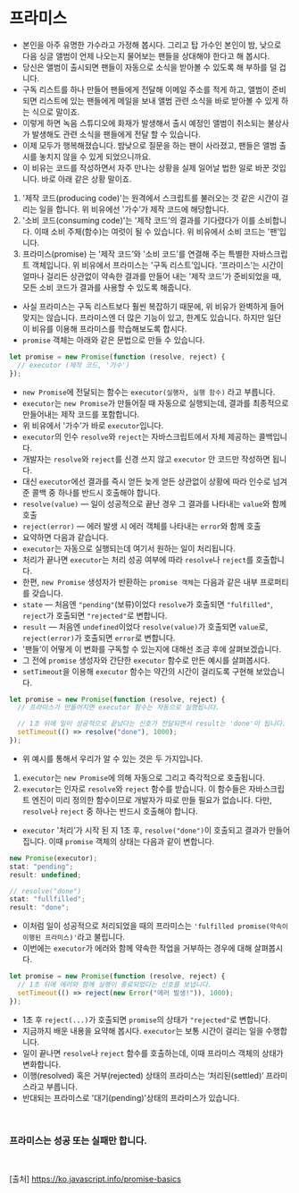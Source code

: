 # 프라미스

- 본인을 아주 유명한 가수라고 가정해 봅시다. 그리고 탑 가수인 본인이 밤, 낮으로 다음 싱글 앨범이 언제 나오는지 물어보는 팬들을 상대해야 한다고 해 봅시다.
- 당신은 앨범이 출시되면 팬들이 자동으로 소식을 받아볼 수 있도록 해 부하를 덜 겁니다.
- 구독 리스트를 하나 만들어 팬들에게 전달해 이메일 주소를 적게 하고, 앨범이 준비되면 리스트에 있는 팬들에게 메일을 보내 앨범 관련 소식을 바로 받아볼 수 있게 하는 식으로 말이죠.
- 이렇게 하면 녹음 스튜디오에 화재가 발생해서 출시 예정인 앨범이 취소되는 불상사가 발생해도 관련 소식을 팬들에게 전달 할 수 있습니다.
- 이제 모두가 행복해졌습니다. 밤낮으로 질문을 하는 팬이 사라졌고, 팬들은 앨범 출시를 놓치지 않을 수 있게 되었으니까요.
- 이 비유는 코드를 작성하면서 자주 만나는 상황을 실제 일어날 법한 일로 바꾼 것입니다. 바로 아래 같은 상황 말이죠.

1. '제작 코드(producing code)'는 원격에서 스크립트를 불러오는 것 같은 시간이 걸리는 일을 합니다. 위 비유에선 '가수’가 제작 코드에 해당합니다.
2. '소비 코드(consuming code)'는 '제작 코드’의 결과를 기다렸다가 이를 소비합니다. 이때 소비 주체(함수)는 여럿이 될 수 있습니다. 위 비유에서 소비 코드는 '팬’입니다.
3. 프라미스(promise) 는 '제작 코드’와 '소비 코드’를 연결해 주는 특별한 자바스크립트 객체입니다. 위 비유에서 프라미스는 '구독 리스트’입니다. '프라미스’는 시간이 얼마나 걸리든 상관없이 약속한 결과를 만들어 내는 '제작 코드’가 준비되었을 때, 모든 소비 코드가 결과를 사용할 수 있도록 해줍니다.

- 사실 프라미스는 구독 리스트보다 훨씬 복잡하기 때문에, 위 비유가 완벽하게 들어맞지는 않습니다. 프라미스엔 더 많은 기능이 있고, 한계도 있습니다. 하지만 일단 이 비유를 이용해 프라미스를 학습해보도록 합시다.
- `promise` 객체는 아래와 같은 문법으로 만들 수 있습니다.

```js
let promise = new Promise(function (resolve, reject) {
  // executor (제작 코드, '가수')
});
```

- `new Promise`에 전달되는 함수는 `executor(실행자, 실행 함수)` 라고 부릅니다.
- `executor`는 `new Promise`가 만들어질 때 자동으로 실행되는데, 결과를 최종적으로 만들어내는 제작 코드를 포함합니다.
- 위 비유에서 '가수’가 바로 `executor`입니다.
- `executor`의 인수 `resolve`와 `reject`는 자바스크립트에서 자체 제공하는 콜백입니다.
- 개발자는 `resolve`와 `reject`를 신경 쓰지 않고 `executor` 안 코드만 작성하면 됩니다.
- 대신 `executor`에선 결과를 즉시 얻든 늦게 얻든 상관없이 상황에 따라 인수로 넘겨준 콜백 중 하나를 반드시 호출해야 합니다.
- `resolve(value)` — 일이 성공적으로 끝난 경우 그 결과를 나타내는 `value`와 함께 호출
- `reject(error)` — 에러 발생 시 에러 객체를 나타내는 `error`와 함께 호출
- 요약하면 다음과 같습니다.
- `executor`는 자동으로 실행되는데 여기서 원하는 일이 처리됩니다.
- 처리가 끝나면 `executor`는 처리 성공 여부에 따라 `resolve`나 `reject`를 호출합니다.
- 한편, `new Promise` 생성자가 반환하는 `promise 객체`는 다음과 같은 내부 프로퍼티를 갖습니다.
- `state` — 처음엔 `"pending"`(보류)이었다 `resolve`가 호출되면 `"fulfilled"`, `reject`가 호출되면 `"rejected"`로 변합니다.
- `result` — 처음엔 `undefined`이었다 `resolve(value)`가 호출되면 `value`로, `reject(error)`가 호출되면 `error`로 변합니다.
- '팬들’이 어떻게 이 변화를 구독할 수 있는지에 대해선 조금 후에 살펴보겠습니다.
- 그 전에 `promise` 생성자와 간단한 `executor` 함수로 만든 예시를 살펴봅시다.
- `setTimeout`을 이용해 `executor` 함수는 약간의 시간이 걸리도록 구현해 보았습니다.

```js
let promise = new Promise(function (resolve, reject) {
  // 프라미스가 만들어지면 executor 함수는 자동으로 실행됩니다.

  // 1초 뒤에 일이 성공적으로 끝났다는 신호가 전달되면서 result는 'done'이 됩니다.
  setTimeout(() => resolve("done"), 1000);
});
```

- 위 예시를 통해서 우리가 알 수 있는 것은 두 가지입니다.

1. `executor`는 `new Promise`에 의해 자동으로 그리고 즉각적으로 호출됩니다.
2. `executor`는 인자로 `resolve`와 `reject` 함수를 받습니다. 이 함수들은 자바스크립트 엔진이 미리 정의한 함수이므로 개발자가 따로 만들 필요가 없습니다. 다만, `resolve`나 `reject` 중 하나는 반드시 호출해야 합니다.

- `executor` '처리’가 시작 된 지 1초 후, `resolve("done")`이 호출되고 결과가 만들어집니다. 이때 `promise` 객체의 상태는 다음과 같이 변합니다.

```js
new Promise(executor);
stat: "pending";
result: undefined;

// resolve("done")
stat: "fullfilled";
result: "done";
```

- 이처럼 일이 성공적으로 처리되었을 때의 프라미스는 `'fulfilled promise(약속이 이행된 프라미스)'`라고 불립니다.
- 이번에는 `executor`가 에러와 함께 약속한 작업을 거부하는 경우에 대해 살펴봅시다.

```js
let promise = new Promise(function (resolve, reject) {
  // 1초 뒤에 에러와 함께 실행이 종료되었다는 신호를 보냅니다.
  setTimeout(() => reject(new Error("에러 발생!")), 1000);
});
```

- 1초 후 `reject(...)`가 호출되면 `promise`의 상태가 `"rejected"`로 변합니다.
- 지금까지 배운 내용을 요약해 봅시다. `executor`는 보통 시간이 걸리는 일을 수행합니다.
- 일이 끝나면 `resolve`나 `reject` 함수를 호출하는데, 이때 프라미스 객체의 상태가 변화합니다.
- 이행(resolved) 혹은 거부(rejected) 상태의 프라미스는 ‘처리된(settled)’ 프라미스라고 부릅니다.
- 반대되는 프라미스로 '대기(pending)'상태의 프라미스가 있습니다.

<br>

### 프라미스는 성공 또는 실패만 합니다.

<br>

[출처]
https://ko.javascript.info/promise-basics

